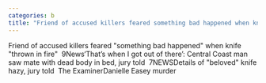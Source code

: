 ```yaml
---
categories: b
title: "Friend of accused killers feared something bad happened when knife thrown in fire  9News"
---
```

Friend of accused killers feared "something bad happened" when knife "thrown in fire"&nbsp;&nbsp;9News‘That’s when I got out of there’: Central Coast man saw mate with dead body in bed, jury told&nbsp;&nbsp;7NEWSDetails of "beloved" knife hazy, jury told&nbsp;&nbsp;The ExaminerDanielle Easey murder 